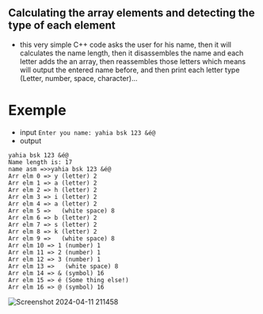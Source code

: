 ## Calculating the array elements and detecting the type of each element
- this very simple C++ code asks the user for his name, then it will calculates the name length, then it disassembles the name and each letter adds the an array, then reassembles those letters which means will output the entered name before, and then print each letter type (Letter, number, space, character)...
# Exemple
- input
```Enter you name: yahia bsk 123 &é@```
- output
```
yahia bsk 123 &é@
Name length is: 17
name asm =>>yahia bsk 123 &é@
Arr elm 0 => y (letter) 2
Arr elm 1 => a (letter) 2
Arr elm 2 => h (letter) 2
Arr elm 3 => i (letter) 2
Arr elm 4 => a (letter) 2
Arr elm 5 =>   (white space) 8
Arr elm 6 => b (letter) 2
Arr elm 7 => s (letter) 2
Arr elm 8 => k (letter) 2
Arr elm 9 =>   (white space) 8
Arr elm 10 => 1 (number) 1
Arr elm 11 => 2 (number) 1
Arr elm 12 => 3 (number) 1
Arr elm 13 =>   (white space) 8
Arr elm 14 => & (symbol) 16
Arr elm 15 => é (Some thing else!) 
Arr elm 16 => @ (symbol) 16
```
![Screenshot 2024-04-11 211458](https://github.com/yahiaBSK/Calculate-detect_array_elements_types-Cpp/assets/51094855/08094162-0b17-4c59-831d-3f40c43a15c5)
